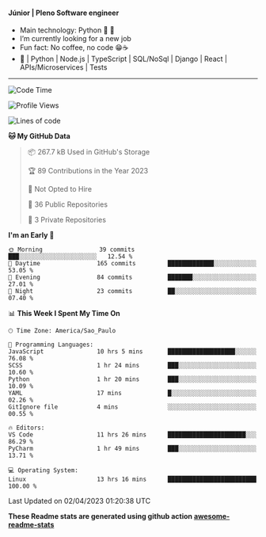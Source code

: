 #### Júnior | Pleno Software engineer 

- Main technology: Python 🐍 💖
- I’m currently looking for a new job
- Fun fact: No coffee, no code 😁☕
- 📖 | Python | Node.js | TypeScript | SQL/NoSql | Django | React | APIs/Microservices | Tests 
---
<!--START_SECTION:waka-->
![Code Time](http://img.shields.io/badge/Code%20Time-655%20hrs%2058%20mins-blue)

![Profile Views](http://img.shields.io/badge/Profile%20Views-0-blue)

![Lines of code](https://img.shields.io/badge/From%20Hello%20World%20I%27ve%20Written-10.6%20million%20lines%20of%20code-blue)

**🐱 My GitHub Data** 

> 📦 267.7 kB Used in GitHub's Storage 
 > 
> 🏆 89 Contributions in the Year 2023
 > 
> 🚫 Not Opted to Hire
 > 
> 📜 36 Public Repositories 
 > 
> 🔑 3 Private Repositories 
 > 
**I'm an Early 🐤** 

```text
🌞 Morning                39 commits          ███░░░░░░░░░░░░░░░░░░░░░░   12.54 % 
🌆 Daytime                165 commits         █████████████░░░░░░░░░░░░   53.05 % 
🌃 Evening                84 commits          ███████░░░░░░░░░░░░░░░░░░   27.01 % 
🌙 Night                  23 commits          ██░░░░░░░░░░░░░░░░░░░░░░░   07.40 % 
```


📊 **This Week I Spent My Time On** 

```text
🕑︎ Time Zone: America/Sao_Paulo

💬 Programming Languages: 
JavaScript               10 hrs 5 mins       ███████████████████░░░░░░   76.08 % 
SCSS                     1 hr 24 mins        ███░░░░░░░░░░░░░░░░░░░░░░   10.60 % 
Python                   1 hr 20 mins        ███░░░░░░░░░░░░░░░░░░░░░░   10.09 % 
YAML                     17 mins             █░░░░░░░░░░░░░░░░░░░░░░░░   02.26 % 
GitIgnore file           4 mins              ░░░░░░░░░░░░░░░░░░░░░░░░░   00.55 % 

🔥 Editors: 
VS Code                  11 hrs 26 mins      ██████████████████████░░░   86.29 % 
PyCharm                  1 hr 49 mins        ███░░░░░░░░░░░░░░░░░░░░░░   13.71 % 

💻 Operating System: 
Linux                    13 hrs 16 mins      █████████████████████████   100.00 % 
```


 Last Updated on 02/04/2023 01:20:38 UTC
<!--END_SECTION:waka-->

**These Readme stats are generated using github action [awesome-readme-stats](https://github.com/anmol098/waka-readme-stats)**
